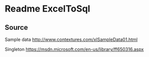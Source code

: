 ﻿# Readme ExcelToSql

## Source

Sample data
http://www.contextures.com/xlSampleData01.html

Singleton
https://msdn.microsoft.com/en-us/library/ff650316.aspx
